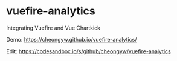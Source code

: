 # vuefire-analytics
Integrating Vuefire and Vue Chartkick

Demo: https://cheongyw.github.io/vuefire-analytics/

Edit: https://codesandbox.io/s/github/cheongyw/vuefire-analytics

